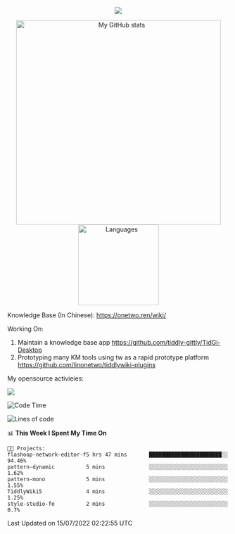 <a href="https://github.com/linonetwo">
    <p align="center">
        <img src="https://github-profile-trophy.vercel.app/?username=linonetwo&column=7&theme=onedark"/>
    </p>
</a>
<a align="center" href="https://github.com/linonetwo">
  <p align="center">
    <img src="https://github-readme-stats.vercel.app/api?username=linonetwo&show_icons=true&count_private=true" alt="My GitHub stats" width="465"/>
    <img src="https://github-readme-stats.vercel.app/api/top-langs/?username=linonetwo&layout=compact&langs_count=10" alt="Languages" height="183">
  </p>
</a>

Knowledge Base (In Chinese): https://onetwo.ren/wiki/

Working On: 

1. Maintain a knowledge base app https://github.com/tiddly-gittly/TidGi-Desktop
1. Prototyping many KM tools using tw as a rapid prototype platform https://github.com/linonetwo/tiddlywiki-plugins

My opensource activieies:

![](https://visitor-badge.glitch.me/badge?page_id=linonetwo.linonetwo)

<!--START_SECTION:waka-->
![Code Time](http://img.shields.io/badge/Code%20Time-0%20secs-blue)

![Lines of code](https://img.shields.io/badge/From%20Hello%20World%20I%27ve%20Written-2%20Million%20lines%20of%20code-blue)

📊 **This Week I Spent My Time On** 

```text
🐱‍💻 Projects: 
flashoop-network-editor-f5 hrs 47 mins       ███████████████████████░░   94.46% 
pattern-dynamic          5 mins              ░░░░░░░░░░░░░░░░░░░░░░░░░   1.62% 
pattern-mono             5 mins              ░░░░░░░░░░░░░░░░░░░░░░░░░   1.55% 
TiddlyWiki5              4 mins              ░░░░░░░░░░░░░░░░░░░░░░░░░   1.25% 
style-studio-fe          2 mins              ░░░░░░░░░░░░░░░░░░░░░░░░░   0.7%

```


 Last Updated on 15/07/2022 02:22:55 UTC
<!--END_SECTION:waka-->
